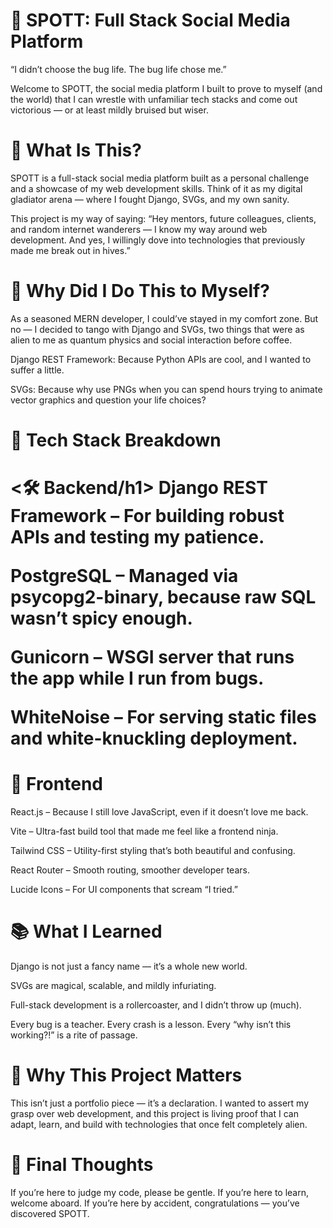 <h1>🧠 SPOTT: Full Stack Social Media Platform </h1>
“I didn’t choose the bug life. The bug life chose me.”
<a href="https://socialmedia-frontend-1tqk.onrender.com/"> </a>

Welcome to SPOTT, the social media platform I built to prove to myself (and the world) that I can wrestle with unfamiliar tech stacks and come out victorious — or at least mildly bruised but wiser.

 <h1>🚀 What Is This?</h1>
SPOTT is a full-stack social media platform built as a personal challenge and a showcase of my web development skills. Think of it as my digital gladiator arena — where I fought Django, SVGs, and my own sanity.

This project is my way of saying: “Hey mentors, future colleagues, clients, and random internet wanderers — I know my way around web development. And yes, I willingly dove into technologies that previously made me break out in hives.”

<h1>🤯 Why Did I Do This to Myself?</h1>
As a seasoned MERN developer, I could’ve stayed in my comfort zone. But no — I decided to tango with Django and SVGs, two things that were as alien to me as quantum physics and social interaction before coffee.

Django REST Framework: Because Python APIs are cool, and I wanted to suffer a little.

SVGs: Because why use PNGs when you can spend hours trying to animate vector graphics and question your life choices?

<h1>🧪 Tech Stack Breakdown</h1>
<h1><🛠️ Backend/h1>
Django REST Framework – For building robust APIs and testing my patience.

PostgreSQL – Managed via psycopg2-binary, because raw SQL wasn’t spicy enough.

Gunicorn – WSGI server that runs the app while I run from bugs.

WhiteNoise – For serving static files and white-knuckling deployment.

<h1>🎨 Frontend</h1>
React.js – Because I still love JavaScript, even if it doesn’t love me back.

Vite – Ultra-fast build tool that made me feel like a frontend ninja.

Tailwind CSS – Utility-first styling that’s both beautiful and confusing.

React Router – Smooth routing, smoother developer tears.

Lucide Icons – For UI components that scream “I tried.”

<h1>📚 What I Learned</h1>
Django is not just a fancy name — it’s a whole new world.

SVGs are magical, scalable, and mildly infuriating.

Full-stack development is a rollercoaster, and I didn’t throw up (much).

Every bug is a teacher. Every crash is a lesson. Every “why isn’t this working?!” is a rite of passage.

<h1>🧠 Why This Project Matters </h1>
This isn’t just a portfolio piece — it’s a declaration. I wanted to assert my grasp over web development, and this project is living proof that I can adapt, learn, and build with technologies that once felt completely alien.

 <h1>🙌 Final Thoughts</h1>
If you’re here to judge my code, please be gentle. If you’re here to learn, welcome aboard. If you’re here by accident, congratulations — you’ve discovered SPOTT.
